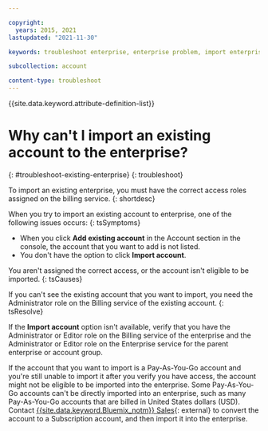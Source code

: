 ```yaml
---

copyright:
  years: 2015, 2021
lastupdated: "2021-11-30"

keywords: troubleshoot enterprise, enterprise problem, import enterprise, existing enterprise

subcollection: account

content-type: troubleshoot
---
```


{{site.data.keyword.attribute-definition-list}}


# Why can't I import an existing account to the enterprise?
{: #troubleshoot-existing-enterprise}
{: troubleshoot}

To import an existing enterprise, you must have the correct access roles assigned on the billing service. 
{: shortdesc}

When you try to import an existing account to enterprise, one of the following issues occurs:
{: tsSymptoms}

* When you click **Add existing account** in the Account section in the console, the account that you want to add is not listed.
* You don't have the option to click **Import account**.

You aren't assigned the correct access, or the account isn't eligible to be imported.
{: tsCauses}

If you can't see the existing account that you want to import, you need the Administrator role on the Billing service of the existing account.
{: tsResolve}

If the **Import account** option isn't available, verify that you have the Administrator or Editor role on the Billing service of the enterprise and the Administrator or Editor role on the Enterprise service for the parent enterprise or account group.

If the account that you want to import is a Pay-As-You-Go account and you're still unable to import it after you verify you have access, the account might not be eligible to be imported into the enterprise. Some Pay-As-You-Go accounts can't be directly imported into an enterprise, such as many Pay-As-You-Go accounts that are billed in United States dollars (USD). Contact [{{site.data.keyword.Bluemix_notm}} Sales](https://cloud.ibm.com/catalog?contactmodule){: external} to convert the account to a Subscription account, and then import it into the enterprise.

